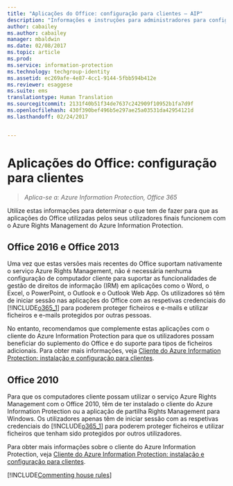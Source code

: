 ```yaml
---
title: "Aplicações do Office: configuração para clientes – AIP"
description: "Informações e instruções para administradores para configurarem aplicações do Office para trabalhar com o serviço Azure Rights Management do Azure Information Protection."
author: cabailey
ms.author: cabailey
manager: mbaldwin
ms.date: 02/08/2017
ms.topic: article
ms.prod: 
ms.service: information-protection
ms.technology: techgroup-identity
ms.assetid: ec269afe-4e87-4cc1-9144-5fbb594b412e
ms.reviewer: esaggese
ms.suite: ems
translationtype: Human Translation
ms.sourcegitcommit: 2131f40b51f34de7637c242909f10952b1fa7d9f
ms.openlocfilehash: 430f390bef496b5e297ae25a03531da42954121d
ms.lasthandoff: 02/24/2017


---
```


# <a name="office-apps-configuration-for-clients"></a>Aplicações do Office: configuração para clientes

>*Aplica-se a: Azure Information Protection, Office 365*


Utilize estas informações para determinar o que tem de fazer para que as aplicações do Office utilizadas pelos seus utilizadores finais funcionem com o Azure Rights Management do Azure Information Protection.

## <a name="office-2016-and-office-2013"></a>Office 2016 e Office 2013
Uma vez que estas versões mais recentes do Office suportam nativamente o serviço Azure Rights Management, não é necessária nenhuma configuração de computador cliente para suportar as funcionalidades de gestão de direitos de informação (IRM) em aplicações como o Word, o Excel, o PowerPoint, o Outlook e o Outlook Web App. Os utilizadores só têm de iniciar sessão nas aplicações do Office com as respetivas credenciais do [!INCLUDE[o365_1](../includes/o365_1_md.md)] para poderem proteger ficheiros e e-mails e utilizar ficheiros e e-mails protegidos por outras pessoas.

No entanto, recomendamos que complemente estas aplicações com o cliente do Azure Information Protection para que os utilizadores possam beneficiar do suplemento do Office e do suporte para tipos de ficheiros adicionais. Para obter mais informações, veja [Cliente do Azure Information Protection: instalação e configuração para clientes](configure-client.md).

## <a name="office-2010"></a>Office 2010
Para que os computadores cliente possam utilizar o serviço Azure Rights Management com o Office 2010, têm de ter instalado o cliente do Azure Information Protection ou a aplicação de partilha Rights Management para Windows. Os utilizadores apenas têm de iniciar sessão com as respetivas credenciais do [!INCLUDE[o365_1](../includes/o365_1_md.md)] para poderem proteger ficheiros e utilizar ficheiros que tenham sido protegidos por outros utilizadores.

Para obter mais informações sobre o cliente do Azure Information Protection, veja [Cliente do Azure Information Protection: instalação e configuração para clientes](configure-client.md).

[!INCLUDE[Commenting house rules](../includes/houserules.md)]

